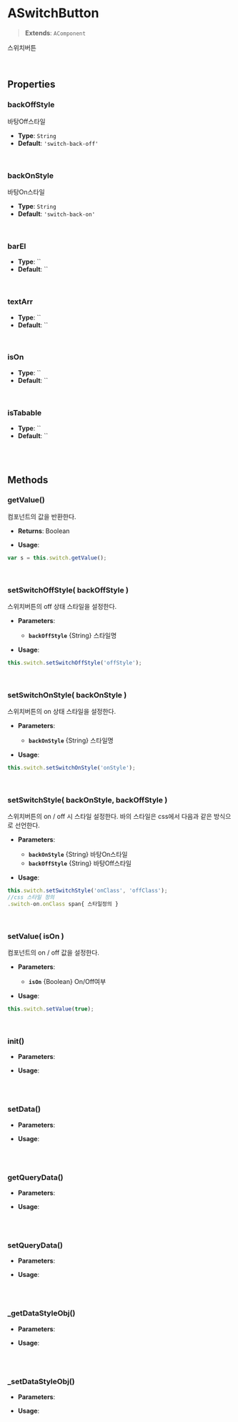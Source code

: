 # ASwitchButton
> **Extends**: `AComponent`

스위치버튼

<br/>

## Properties


### backOffStyle

바탕Off스타일

* **Type**: `String`
* **Default**: `'switch-back-off'`

<br/>

### backOnStyle

바탕On스타일

* **Type**: `String`
* **Default**: `'switch-back-on'`

<br/>

### barEl



* **Type**: ``
* **Default**: ``

<br/>

### textArr



* **Type**: ``
* **Default**: ``

<br/>

### isOn



* **Type**: ``
* **Default**: ``

<br/>

### isTabable



* **Type**: ``
* **Default**: ``

<br/>
<br/>

## Methods

### getValue()

컴포넌트의 값을 반환한다.

* **Returns**: Boolean

* **Usage**: 
```js
var s = this.switch.getValue();
```

<br/>

### setSwitchOffStyle( backOffStyle )

스위치버튼의 off 상태 스타일을 설정한다.

* **Parameters**: 
	* **`backOffStyle`** {String} 스타일명

* **Usage**: 
```js
this.switch.setSwitchOffStyle('offStyle');
```

<br/>

### setSwitchOnStyle( backOnStyle )

스위치버튼의 on 상태 스타일을 설정한다.

* **Parameters**: 
	* **`backOnStyle`** {String} 스타일명

* **Usage**: 
```js
this.switch.setSwitchOnStyle('onStyle');
```

<br/>

### setSwitchStyle( backOnStyle, backOffStyle )

스위치버튼의 on / off 시 스타일 설정한다. 바의 스타일은 css에서 다음과 같은 방식으로 선언한다.

* **Parameters**: 
	* **`backOnStyle`** {String} 바탕On스타일
	* **`backOffStyle`** {String} 바탕Off스타일

* **Usage**: 
```js
this.switch.setSwitchStyle('onClass', 'offClass');
//css 스타일 정의
.switch-on.onClass span{ 스타일정의 }
```

<br/>

### setValue( isOn )

컴포넌트의 on / off 값을 설정한다.

* **Parameters**: 
	* **`isOn`** {Boolean} On/Off여부

* **Usage**: 
```js
this.switch.setValue(true);
```

<br/>

### init()



* **Parameters**: 

* **Usage**: 
```js

```

<br/>

### setData()



* **Parameters**: 

* **Usage**: 
```js

```

<br/>

### getQueryData()



* **Parameters**: 

* **Usage**: 
```js

```

<br/>

### setQueryData()



* **Parameters**: 

* **Usage**: 
```js

```

<br/>

### _getDataStyleObj()



* **Parameters**: 

* **Usage**: 
```js

```

<br/>

### _setDataStyleObj()



* **Parameters**: 

* **Usage**: 
```js

```

<br/>
<br/>
